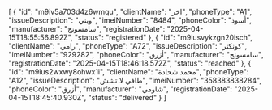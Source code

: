 [
  {
    "id": "m9iv5a703d4z6wmqu",
    "clientName": "اخر",
    "phoneType": "A1",
    "issueDescription": "وبني",
    "imeiNumber": "8484",
    "phoneColor": "أسود",
    "manufacturer": "سامسونج",
    "registrationDate": "2025-04-15T18:55:56.892Z",
    "status": "registered"
  },
  {
    "id": "m9iusvykzgn20isch",
    "clientName": "رامي",
    "phoneType": "A72",
    "issueDescription": "كونكتر",
    "imeiNumber": "929282",
    "phoneColor": "أزرق",
    "manufacturer": "سامسونج",
    "registrationDate": "2025-04-15T18:46:18.572Z",
    "status": "reached"
  },
  {
    "id": "m9ius2wxwy8ohwx1i",
    "clientName": "محمد شحادة",
    "phoneType": "A12",
    "issueDescription": "طافي لا تشش",
    "imeiNumber": "358383838284",
    "phoneColor": "أزرق",
    "manufacturer": "شاومي",
    "registrationDate": "2025-04-15T18:45:40.930Z",
    "status": "delivered"
  }
]